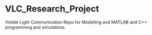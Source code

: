 # VLC_Research_Project
Visible Light Communication Repo for Modelling and MATLAB and C++ programming and simulations.
